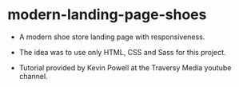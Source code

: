 # modern-landing-page-shoes

- A modern shoe store landing page with responsiveness.

- The idea was to use only HTML, CSS and Sass for this project.

- Tutorial provided by Kevin Powell at the Traversy Media youtube channel.